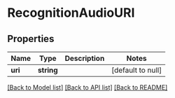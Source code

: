 # RecognitionAudioURI

## Properties
Name | Type | Description | Notes
------------ | ------------- | ------------- | -------------
**uri** | **string** |  | [default to null]

[[Back to Model list]](../README.md#documentation-for-models) [[Back to API list]](../README.md#documentation-for-api-endpoints) [[Back to README]](../README.md)


